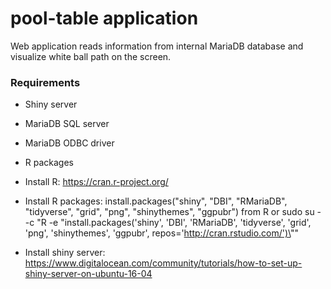 # pool-table application

Web application reads information from internal MariaDB database and visualize white ball path on the screen.

### Requirements

* Shiny server
* MariaDB SQL server
* MariaDB ODBC driver
* R packages

* Install R: https://cran.r-project.org/ 
* Install R packages: install.packages("shiny", "DBI", "RMariaDB", "tidyverse", "grid", "png", "shinythemes", "ggpubr") from R or
sudo su - -c "R -e \"install.packages('shiny', 'DBI', 'RMariaDB', 'tidyverse', 'grid', 'png', 'shinythemes', 'ggpubr', repos='http://cran.rstudio.com/')\""
* Install shiny server:
https://www.digitalocean.com/community/tutorials/how-to-set-up-shiny-server-on-ubuntu-16-04



 
